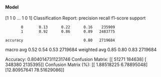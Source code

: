 #### Model
[1 1 0 ... 1 0 1]
Classification Report:
              precision    recall  f1-score   support

           0       0.13      0.22      0.16    235909
           1       0.92      0.86      0.89   2483775

    accuracy                           0.80   2719684
   macro avg       0.52      0.54      0.53   2719684
weighted avg       0.85      0.80      0.83   2719684

Accuracy: 0.8040147311231746
Confusion Matrix:
[[  51271  184638]
 [ 348380 2135395]]
Confusion Matrix (%):
[[ 1.88518225  6.78895048]
 [12.80957641 78.51629086]]
